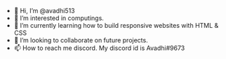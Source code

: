 - 👋 Hi, I’m @avadhi513
- 👀 I’m interested in computings.
- 🌱 I’m currently learning how to build responsive websites with HTML & CSS
- 💞️ I’m looking to collaborate on future projects.
- 📫 How to reach me discord. My discord id is Avadhi#9673

<!---
avadhi513/avadhi513 is a ✨ special ✨ repository because its `README.md` (this file) appears on your GitHub profile.
You can click the Preview link to take a look at your changes.
--->
